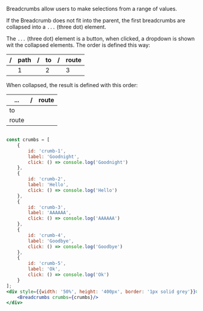 Breadcrumbs allow users to make selections from a range of values.

If the Breadcrumb does not fit into the parent, the first breadcrumbs are collapsed into a `...` (three dot) element.

The `...` (three dot) element is a button, when clicked, a dropdown is shown wit the collapsed elements.
The order is defined this way:

| / | path | / | to | / | route |
|---|------|---|----|---|-------|
|   |  1   |   |  2 |   |   3   |

When collapsed, the result is defined with this order:

| ... | / | route |
|-----|---|-------|
| to  |||
| route |||

```jsx

const crumbs = [
    {
        id: 'crumb-1',
        label: 'Goodnight',
        click: () => console.log('Goodnight')
    },
    {
        id: 'crumb-2',
        label: 'Hello',
        click: () => console.log('Hello')
    },
    {
        id: 'crumb-3',
        label: 'AAAAAA',
        click: () => console.log('AAAAAA')
    },
    {
        id: 'crumb-4',
        label: 'Goodbye',
        click: () => console.log('Goodbye')
    },
    {
        id: 'crumb-5',
        label: 'Ok',
        click: () => console.log('Ok')
    }
];
<div style={{width: '50%', height: '400px', border: '1px solid grey'}}>
    <Breadcrumbs crumbs={crumbs}/>
</div>
```

